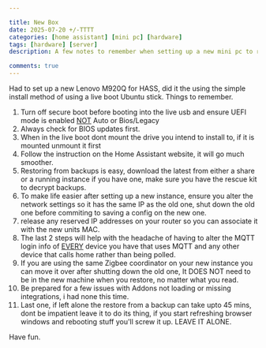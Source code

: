 ```yaml
---

title: New Box 
date: 2025-07-20 +/-TTTT
categories: [home assistant] [mini pc] [hardware]
tags: [hardware] [server]
description: A few notes to remember when setting up a new mini pc to run home assistant

comments: true
---
```

Had to set up a new Lenovo M920Q for HASS, did it the using the simple install method of using a live boot Ubuntu stick.
Things to remember.
1. Turn off secure boot before booting into the live usb and ensure UEFI mode is enabled <u>NOT</u> Auto or Bios/Legacy
2. Always check for BIOS updates first.
3. When in the live boot dont mount the drive you intend to install to, if it is mounted unmount it first
4. Follow the instruction on the Home Assistant website, it will go much smoother.
5. Restoring from backups is easy, download the latest from either a share or a running instance if you have one, make sure you have the rescue kit to decrypt backups.
6. To make life easier after setting up a new instance, ensure you alter the network settings so it has the same IP as the old one, shut down the old one before commiting to saving a config on the new one.
7. release any reserved IP addresses on your router so you can associate it with the new units MAC.
8. The last 2 steps will help with the headache of having to alter the MQTT login info of <U>EVERY</u> device you have that uses MQTT and any other device that calls home rather than being polled.
9. If you are using the same Zigbee coordinator on your new instance you can move it over after shutting down the old one, It DOES NOT need to be in the new machine when you restore, no matter what you read.
10. Be prepared for a few issues with Addons not loading or missing integrations, i had none this time.
11. Last one, if left alone the restore from a backup can take upto 45 mins, dont be impatient leave it to do its thing, if you start refreshing browser windows and rebooting stuff you'll screw it up.
LEAVE IT ALONE.

Have fun.